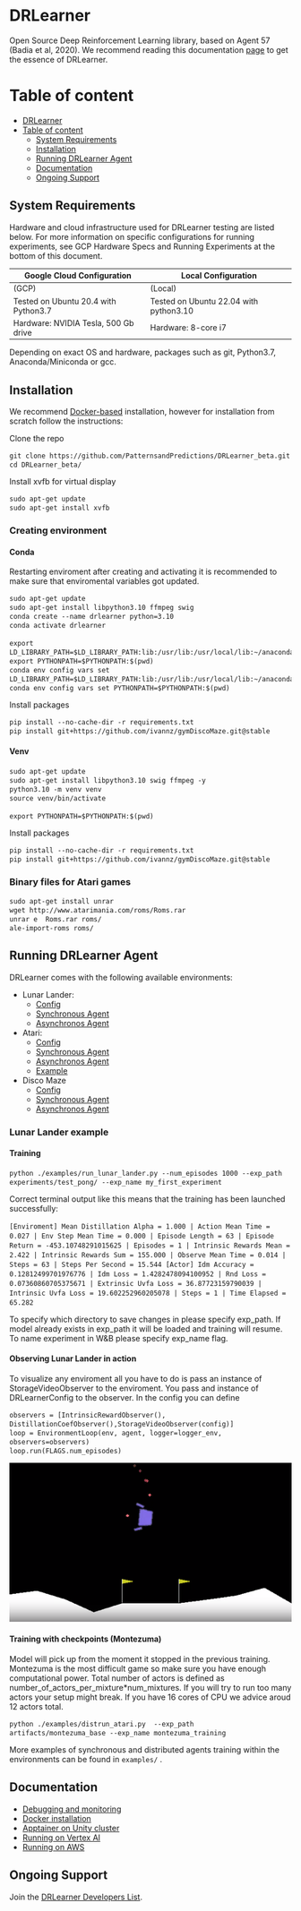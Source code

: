 <!-- TOC --><a name="drlearner"></a>
# DRLearner
Open Source Deep Reinforcement Learning library, based on Agent 57 (Badia et al, 2020).
We recommend reading this documentation [page](docs/DRLearner_notes.md) to get the essence of DRLearner. 

# Table of content
- [DRLearner](#drlearner)
- [Table of content](#table-of-content)
  - [System Requirements](#system-requirements)
  - [Installation](#installation)
  - [Running DRLearner Agent](#running-drlearner-agent)
  - [Documentation](#documentation)
  - [Ongoing Support](#ongoing-support)

<!-- TOC --><a name="system-requirements"></a>
## System Requirements

Hardware and cloud infrastructure used for DRLearner testing are listed below. For more information on specific configurations for running experiments, see GCP Hardware Specs and Running Experiments at the bottom of this document.

| Google Cloud Configuration	| Local Configuration |
| --- | --- |
| (GCP)	| (Local) |
| Tested on Ubuntu 20.4 with Python3.7	| Tested on Ubuntu 22.04 with python3.10 |
| Hardware: NVIDIA Tesla, 500 Gb drive 	| Hardware: 8-core i7 |

Depending on exact OS and hardware, packages such as git, Python3.7, Anaconda/Miniconda or gcc. 

## Installation

We recommend [Docker-based](docs/docker.md) installation, however for installation from scratch follow the instructions:


Clone the repo
```
git clone https://github.com/PatternsandPredictions/DRLearner_beta.git
cd DRLearner_beta/
```

Install xvfb for virtual display
```
sudo apt-get update
sudo apt-get install xvfb
```

### Creating environment

#### Conda

Restarting enviroment after creating and activating it is recommended to make sure that enviromental variables got updated.
```
sudo apt-get update
sudo apt-get install libpython3.10 ffmpeg swig
conda create --name drlearner python=3.10
conda activate drlearner

export LD_LIBRARY_PATH=$LD_LIBRARY_PATH:lib:/usr/lib:/usr/local/lib:~/anaconda3/envs/drlearner/lib
export PYTHONPATH=$PYTHONPATH:$(pwd)
conda env config vars set LD_LIBRARY_PATH=$LD_LIBRARY_PATH:lib:/usr/lib:/usr/local/lib:~/anaconda3/envs/drlearner/lib
conda env config vars set PYTHONPATH=$PYTHONPATH:$(pwd)
```

Install packages
```
pip install --no-cache-dir -r requirements.txt
pip install git+https://github.com/ivannz/gymDiscoMaze.git@stable
```

#### Venv
```
sudo apt-get update
sudo apt-get install libpython3.10 swig ffmpeg -y
python3.10 -m venv venv
source venv/bin/activate

export PYTHONPATH=$PYTHONPATH:$(pwd)
```

Install packages
```
pip install --no-cache-dir -r requirements.txt
pip install git+https://github.com/ivannz/gymDiscoMaze.git@stable
```

### Binary files for Atari games
```
sudo apt-get install unrar
wget http://www.atarimania.com/roms/Roms.rar
unrar e  Roms.rar roms/
ale-import-roms roms/

```

## Running DRLearner Agent

DRLearner comes with the following available environments:
 - Lunar Lander:
   - [Config](drlearner/configs/config_lunar_lander.py)
   - [Synchronous Agent](examples/run_lunar_lander.py)
   - [Asynchronos Agent](examples/distrun_lunar_lander.py)
 - Atari:
   - [Config](drlearner/configs/config_atari.py)
   - [Synchronous Agent](examples/run_atari.py)
   - [Asynchronos Agent](examples/distrun_atari.py)
   - [Example](docs/atari_pong.md)
 - Disco Maze
   - [Config](drlearner/configs/config_discomaze.py)
   - [Synchronous Agent](examples/run_discomaze.py)
   - [Asynchronos Agent](examples/distrun_discomaze.py)

### Lunar Lander example

#### Training
```
python ./examples/run_lunar_lander.py --num_episodes 1000 --exp_path experiments/test_pong/ --exp_name my_first_experiment 
```
Correct terminal output like this means that the training has been launched successfully:

`[Enviroment] Mean Distillation Alpha = 1.000 | Action Mean Time = 0.027 | Env Step Mean Time = 0.000 | Episode Length = 63 | Episode Return = -453.10748291015625 | Episodes = 1 | Intrinsic Rewards Mean = 2.422 | Intrinsic Rewards Sum = 155.000 | Observe Mean Time = 0.014 | Steps = 63 | Steps Per Second = 15.544
[Actor] Idm Accuracy = 0.12812499701976776 | Idm Loss = 1.4282478094100952 | Rnd Loss = 0.07360860705375671 | Extrinsic Uvfa Loss = 36.87723159790039 | Intrinsic Uvfa Loss = 19.602252960205078 | Steps = 1 | Time Elapsed = 65.282
` 

To specify which directory to save changes in please specify exp_path. If model already exists in exp_path it will be loaded and training will resume. 
To name experiment in W&B please specify exp_name flag. 

#### Observing Lunar Lander in action
To visualize any enviroment all you have to do is pass an instance of StorageVideoObserver to the enviroment. You pass and instance of DRLearnerConfig to the observer. In the config you can define 

```
observers = [IntrinsicRewardObserver(), DistillationCoefObserver(),StorageVideoObserver(config)]
loop = EnvironmentLoop(env, agent, logger=logger_env, observers=observers)
loop.run(FLAGS.num_episodes)
```
![Alt text](docs/img/lunar_lander.png)


#### Training with checkpoints (Montezuma)

Model will pick up from the moment it stopped in the previous training. Montezuma is the most difficult game so make sure you have enough computational power. Total number of actors is defined as number_of_actors_per_mixture*num_mixtures. If you will try to run too many actors your setup might break. If you have 16 cores of CPU we advice aroud 12 actors total.

```
python ./examples/distrun_atari.py  --exp_path artifacts/montezuma_base --exp_name montezuma_training
```

More examples of synchronous and distributed agents training within the environments can be found in `examples/` .

## Documentation
  - [Debugging and monitoring](docs/debug_and_monitor.md)
  - [Docker installation](docs/docker.md)
  - [Apptainer on Unity cluster](docs/unity.md)
  - [Running on Vertex AI](docs/vertexai.md)
  - [Running on AWS](docs/aws-setup.md)

## Ongoing Support

Join the [DRLearner Developers List](https://groups.google.com/g/drlearner?pli=10).

